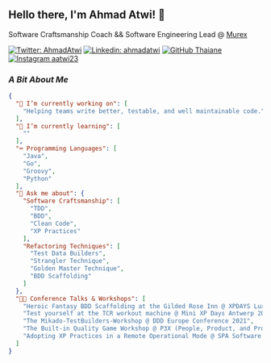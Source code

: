 ## Hello there, I'm Ahmad Atwi!  👋

Software Craftsmanship Coach && Software Engineering Lead @ [Murex](https://github.com/orgs/murex/dashboard)

[![Twitter: AhmadAtwi](https://img.shields.io/twitter/follow/ahmadatwi?style=social)](https://twitter.com/ahmadatwi)
[![Linkedin: ahmadatwi](https://img.shields.io/badge/-ahmadatwi-blue?style=flat-square&logo=Linkedin&logoColor=white&link=https://www.linkedin.com/in/ahmadatwi/)](https://www.linkedin.com/in/ahmadatwi/)
[![GitHub Thaiane](https://img.shields.io/github/followers/thaiane?label=follow&style=social)](https://github.com/Thaiane)
[![Instagram aatwi23](https://img.shields.io/badge/-aatwi23-E4405F?style=flat-square&logo=instagram&logoColor=white)](https://www.instagram.com/aatwi23/)

### _A Bit About Me_

```json
{
  "🔭 I’m currently working on": [
    "Helping teams write better, testable, and well maintainable code."
  ],
  "🌱 I’m currently learning": [
    ""
  ],
  "⌨ Programming Languages": [
    "Java",
    "Go",
    "Groovy",
    "Python"
  ],
  "💬 Ask me about": {
    "Software Craftsmanship": [
      "TDD",
      "BDD",
      "Clean Code",
      "XP Practices"
    ],
    "Refactoring Techniques": [
      "Test Data Builders",
      "Strangler Technique",
      "Golden Master Technique",
      "BDD Scaffolding"
    ]
  },
  "👨‍🏫 Conference Talks & Workshops": [
    "Heroic Fantasy BDD Scaffolding at the Gilded Rose Inn @ XPDAYS Luxembourg 2022",
    "Test yourself at the TCR workout machine @ Mini XP Days Antwerp 2022",
    "The Mikado-TestBuilders-Workshop @ DDD Europe Conference 2021",
    "The Built-in Quality Game Workshop @ P3X (People, Product, and Process Exchange) Conference London 2019",
    "Adopting XP Practices in a Remote Operational Mode @ SPA Software Conference London 2017"
  ]
}
```
